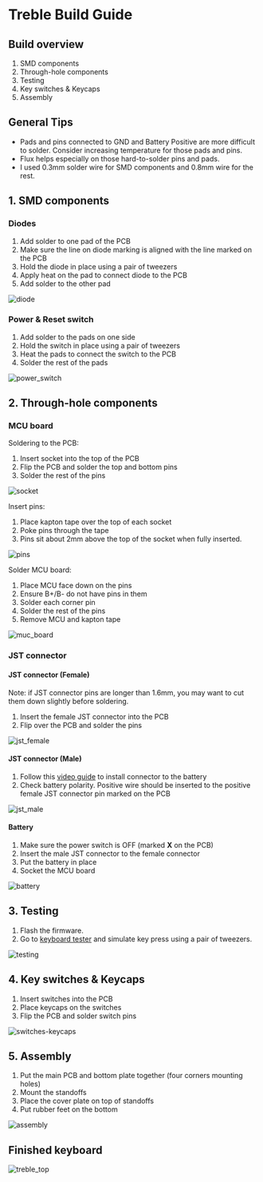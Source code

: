 # Treble Build Guide
## Build overview
1. SMD components
2. Through-hole components
3. Testing
4. Key switches & Keycaps
5. Assembly

## General Tips
- Pads and pins connected to GND and Battery Positive are more difficult to solder. Consider increasing temperature for those pads and pins.
- Flux helps especially on those hard-to-solder pins and pads.
- I used 0.3mm solder wire for SMD components and 0.8mm wire for the rest.

## 1. SMD components
### Diodes
1. Add solder to one pad of the PCB
2. Make sure the line on diode marking is aligned with the line marked on the PCB
3. Hold the diode in place using a pair of tweezers
4. Apply heat on the pad to connect diode to the PCB
5. Add solder to the other pad

![diode](https://github.com/kkckrnz/treble/blob/main/docs/images/diode.jpeg)

### Power & Reset switch
1. Add solder to the pads on one side
2. Hold the switch in place using a pair of tweezers
3. Heat the pads to connect the switch to the PCB
4. Solder the rest of the pads

![power_switch](https://github.com/kkckrnz/treble/blob/main/docs/images/power_switch.jpeg)

## 2. Through-hole components
### MCU board
Soldering to the PCB:
1. Insert socket into the top of the PCB
2. Flip the PCB and solder the top and bottom pins
3. Solder the rest of the pins

![socket](https://github.com/kkckrnz/treble/blob/main/docs/images/socket.jpeg)

Insert pins:
1. Place kapton tape over the top of each socket
2. Poke pins through the tape
3. Pins sit about 2mm above the top of the socket when fully inserted.

![pins](https://github.com/kkckrnz/treble/blob/main/docs/images/pins.jpeg)

Solder MCU board:
1. Place MCU face down on the pins
2. Ensure B+/B- do not have pins in them
3. Solder each corner pin
4. Solder the rest of the pins
5. Remove MCU and kapton tape

![muc_board](https://github.com/kkckrnz/treble/blob/main/docs/images/mcu.jpeg)

### JST connector
#### JST connector (Female)
Note: if JST connector pins are longer than 1.6mm, you may want to cut them down slightly before soldering.
1. Insert the female JST connector into the PCB
2. Flip over the PCB and solder the pins

![jst_female](https://github.com/kkckrnz/treble/blob/main/docs/images/jst_female.jpeg)

#### JST connector (Male)
1. Follow this [video guide](https://www.youtube.com/watch?v=UD1h8ug3wQQ) to install connector to the battery
2. Check battery polarity. Positive wire should be inserted to the positive female JST connector pin marked on the PCB

![jst_male](https://github.com/kkckrnz/treble/blob/main/docs/images/jst_male.jpeg)

#### Battery
1. Make sure the power switch is OFF (marked **X** on the PCB)
2. Insert the male JST connector to the female connector
3. Put the battery in place
4. Socket the MCU board

![battery](https://github.com/kkckrnz/treble/blob/main/docs/images/battery.jpeg)

## 3. Testing
1. Flash the firmware.
2. Go to [keyboard tester](https://www.keyboardtester.com/tester.html) and simulate key press using a pair of tweezers.

![testing](https://github.com/kkckrnz/treble/blob/main/docs/images/testing.jpeg)

## 4. Key switches & Keycaps
1. Insert switches into the PCB
2. Place keycaps on the switches
3. Flip the PCB and solder switch pins

![switches-keycaps](https://github.com/kkckrnz/treble/blob/main/docs/images/switches.jpeg)

## 5. Assembly
1. Put the main PCB and bottom plate together (four corners mounting holes)
2. Mount the standoffs
3. Place the cover plate on top of standoffs
4. Put rubber feet on the bottom

![assembly](https://github.com/kkckrnz/treble/blob/main/docs/images/assembly.jpeg)

## Finished keyboard

![treble_top](https://github.com/kkckrnz/treble/blob/main/docs/images/treble_top.jpg)

